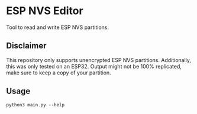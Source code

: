 # ESP NVS Editor

Tool to read and write ESP NVS partitions.

## Disclaimer

This repository only supports unencrypted ESP NVS partitions. Additionally, this was only tested on an ESP32. Output might not be 100% replicated, make sure to keep a copy of your partition.

## Usage

```
python3 main.py --help
```
